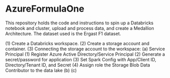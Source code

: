 # AzureFormulaOne

This repository holds the code and instructions to spin up a Databricks notebook and cluster, upload and process data, and create a Medallion Architecture. The dataset used is the Ergast F1 dataset.

(1) Create a Databricks workspace.
(2) Create a storage account and container.
(3) Connecting the storage account to the workspace:
        (a) Service Principal
              (1) Register Azure Active Directory/Service Principal
              (2) Generate a secret/password for application
              (3) Set Spark Config with App/Client ID, Directory/Tenant ID, and Secret
              (4) Assign role the Storage Blob Data Contributor to the data lake
        (b)
        (c)
